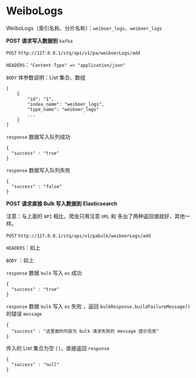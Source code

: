 # WeiboLogs

WeiboLogs（索引名称、分片名称）：`weiboer_logs`、`weiboer_logs`

**POST 请求写入数据到** `kafka`

`POST` `http://127.0.0.1/stq/api/v1/pa/weiboerLogs/add`

`HEADERS`：`"Content-Type" => "application/json"`

`BODY` 体参数说明：List 集合、数组

```text
[
    {
        "id": "1",
        "index_name": "weiboer_logs",
        "type_name": "weiboer_logs"
        ...
    }
]
```

`response` 数据写入队列成功

```text
{
  "success" : "true"
}
```

`response` 数据写入队列失败

```text
{
  "success" : "false"
}
```

**POST 请求直接 Bulk 写入数据到 Elasticsearch**

注意：与上面的 `API` 相比，爬虫只用注意 `URL` 和 多出了两种返回值就好，其他一样。

`POST` `http://127.0.0.1/stq/api/v1/pabulk/weiboerLogs/add`

`HEADERS`：如上

`BODY` ：如上

`response` 数据 `bulk` 写入 `es` 成功

```text
{
  "success" : "true"
}
```

`response` 数据 `bulk` 写入 `es` 失败 ，返回 `bulkResponse.buildFailureMessage()` 的错误 `message`

```text
{
  "success" : "这里面的内容为 bulk 请求失败的 message 提示信息"
}
```

传入的 List 集合为空 `[]`，直接返回 `response`

```text
{
  "success" : "null"
}
```

